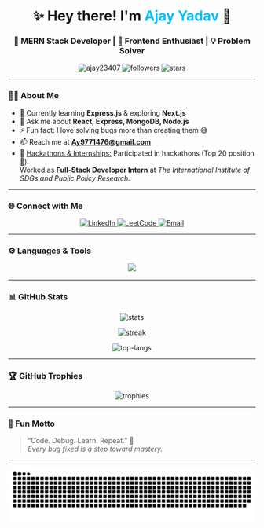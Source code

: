 <!-- Profile Header -->
<h1 align="center">✨ Hey there! I'm <span style="color:#00BFFF;">Ajay Yadav</span> 👋</h1>
<h3 align="center">🚀 MERN Stack Developer | 🎨 Frontend Enthusiast | 💡 Problem Solver</h3>

<p align="center">
  <img src="https://komarev.com/ghpvc/?username=ajay23407&label=Profile%20views&color=00BFFF&style=flat-square" alt="ajay23407" />
  <img src="https://img.shields.io/github/followers/ajay23407?label=Followers&style=social" alt="followers" />
  <img src="https://img.shields.io/github/stars/ajay23407?affiliations=OWNER%2CCOLLABORATOR&style=social" alt="stars" />
</p>

---

### 👨‍💻 About Me
- 🌱 Currently learning **Express.js** & exploring **Next.js**
- 💬 Ask me about **React, Express, MongoDB, Node.js**
- ⚡ Fun fact: I love solving bugs more than creating them 😅  
- 📫 Reach me at **Ay9771476@gmail.com**
- 🧩 [Hackathons & Internships:](#) Participated in hackathons (Top 20 position 🎯).  
  Worked as **Full-Stack Developer Intern** at *The International Institute of SDGs and Public Policy Research.*

---

### 🌐 Connect with Me
<p align="center">
  <a href="https://linkedin.com/in/ajay-yadav-999b691ab" target="_blank">
    <img src="https://img.shields.io/badge/LinkedIn-%230077B5.svg?logo=linkedin&logoColor=white" alt="LinkedIn"/>
  </a>
  <a href="https://leetcode.com/ajay0745" target="_blank">
    <img src="https://img.shields.io/badge/LeetCode-%23FFA116.svg?logo=LeetCode&logoColor=white" alt="LeetCode"/>
  </a>
  <a href="mailto:Ay9771476@gmail.com">
    <img src="https://img.shields.io/badge/Email-D14836?logo=gmail&logoColor=white" alt="Email"/>
  </a>
</p>

---

### ⚙️ Languages & Tools
<p align="center">
  <img src="https://skillicons.dev/icons?i=c,cpp,html,css,js,react,nodejs,express,mongodb,mysql,nextjs,redux,tailwind" />
</p>

---

### 📊 GitHub Stats
<p align="center">
  <img src="https://github-readme-stats.vercel.app/api?username=ajay23407&show_icons=true&theme=tokyonight&hide_border=true" alt="stats" />
</p>

<p align="center">
  <img src="https://github-readme-streak-stats.herokuapp.com/?user=ajay23407&theme=tokyonight&hide_border=true" alt="streak" />
</p>

<p align="center">
  <img src="https://github-readme-stats.vercel.app/api/top-langs/?username=ajay23407&layout=compact&theme=tokyonight&hide_border=true" alt="top-langs" />
</p>

---

### 🏆 GitHub Trophies
<p align="center">
  <img src="https://github-profile-trophy.vercel.app/?username=ajay23407&theme=discord&no-frame=true&margin-w=10" alt="trophies" />
</p>

---

### 🧠 Fun Motto
> “Code. Debug. Learn. Repeat.” 💪  
> _Every bug fixed is a step toward mastery._

---

<p align="center">
  <img src="https://raw.githubusercontent.com/Platane/snk/output/github-contribution-grid-snake-dark.svg" alt="snake animation" />
</p>


